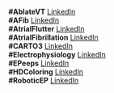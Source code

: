 __#AblateVT__ [LinkedIn](https://www.linkedin.com/feed/hashtag/ablatevt)  
__#AFib__ [LinkedIn](https://www.linkedin.com/feed/hashtag/afib)  
__#AtrialFlutter__ [LinkedIn](https://www.linkedin.com/feed/hashtag/atrialflutter)  
__#AtrialFibrillation__ [LinkedIn](https://www.linkedin.com/feed/hashtag/atrialfibrillation)  
__#CARTO3__ [LinkedIn](https://www.linkedin.com/feed/hashtag/carto3)  
__#Electrophysiology__ [LinkedIn](https://www.linkedin.com/feed/hashtag/electrophysiology)  
__#EPeeps__ [LinkedIn](https://www.linkedin.com/feed/hashtag/epeeps)  
__#HDColoring__ [LinkedIn](https://www.linkedin.com/feed/hashtag/hdcoloring)  
__#RoboticEP__ [LinkedIn](https://www.linkedin.com/feed/hashtag/roboticep)  
